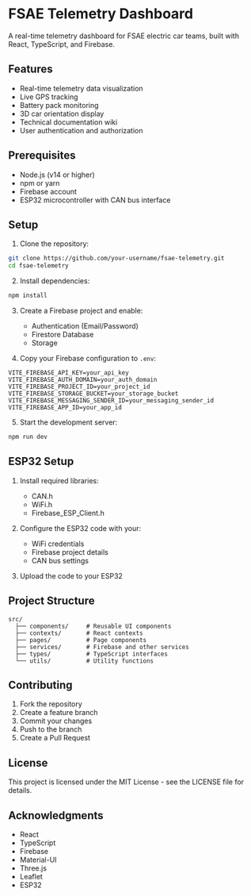 # FSAE Telemetry Dashboard

A real-time telemetry dashboard for FSAE electric car teams, built with React, TypeScript, and Firebase.

## Features

- Real-time telemetry data visualization
- Live GPS tracking
- Battery pack monitoring
- 3D car orientation display
- Technical documentation wiki
- User authentication and authorization

## Prerequisites

- Node.js (v14 or higher)
- npm or yarn
- Firebase account
- ESP32 microcontroller with CAN bus interface

## Setup

1. Clone the repository:
```bash
git clone https://github.com/your-username/fsae-telemetry.git
cd fsae-telemetry
```

2. Install dependencies:
```bash
npm install
```

3. Create a Firebase project and enable:
   - Authentication (Email/Password)
   - Firestore Database
   - Storage

4. Copy your Firebase configuration to `.env`:
```env
VITE_FIREBASE_API_KEY=your_api_key
VITE_FIREBASE_AUTH_DOMAIN=your_auth_domain
VITE_FIREBASE_PROJECT_ID=your_project_id
VITE_FIREBASE_STORAGE_BUCKET=your_storage_bucket
VITE_FIREBASE_MESSAGING_SENDER_ID=your_messaging_sender_id
VITE_FIREBASE_APP_ID=your_app_id
```

5. Start the development server:
```bash
npm run dev
```

## ESP32 Setup

1. Install required libraries:
   - CAN.h
   - WiFi.h
   - Firebase_ESP_Client.h

2. Configure the ESP32 code with your:
   - WiFi credentials
   - Firebase project details
   - CAN bus settings

3. Upload the code to your ESP32

## Project Structure

```
src/
  ├── components/     # Reusable UI components
  ├── contexts/       # React contexts
  ├── pages/          # Page components
  ├── services/       # Firebase and other services
  ├── types/          # TypeScript interfaces
  └── utils/          # Utility functions
```

## Contributing

1. Fork the repository
2. Create a feature branch
3. Commit your changes
4. Push to the branch
5. Create a Pull Request

## License

This project is licensed under the MIT License - see the LICENSE file for details.

## Acknowledgments

- React
- TypeScript
- Firebase
- Material-UI
- Three.js
- Leaflet
- ESP32
